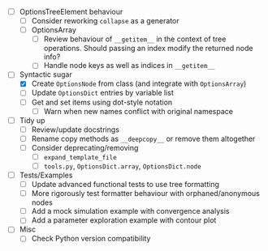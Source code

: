 - [ ] OptionsTreeElement behaviour
  - [ ] Consider reworking `collapse` as a generator
  - [ ] OptionsArray
    - [ ] Review behaviour of `__getitem__` in the context of tree operations.
          Should passing an index modify the returned node info?
    - [ ] Handle node keys as well as indices in `__getitem__`
  
- [ ] Syntactic sugar
  - [x] Create `OptionsNode` from class (and integrate with `OptionsArray`)
  - [ ] Update `OptionsDict` entries by variable list
  - [ ] Get and set items using dot-style notation
    - [ ] Warn when new names conflict with original namespace

- [ ] Tidy up
  - [ ] Review/update docstrings
  - [ ] Rename copy methods as `__deepcopy__` or remove them altogether
  - [ ] Consider deprecating/removing
    - [ ] `expand_template_file`
    - [ ] `tools.py`, `OptionsDict.array`, `OptionsDict.node`

- [ ] Tests/Examples
  - [ ] Update advanced functional tests to use tree formatting
  - [ ] More rigorously test formatter behaviour with orphaned/anonymous nodes
  - [ ] Add a mock simulation example with convergence analysis
  - [ ] Add a parameter exploration example with contour plot

- [ ] Misc
  - [ ] Check Python version compatibility